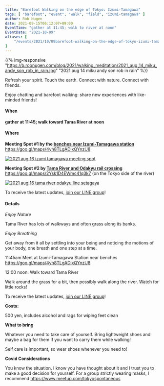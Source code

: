 ```yaml
---
title: "Barefoot Walking on the edge of Tokyo: Izumi-Tamagawa"
tags: [ "barefoot", "event", "walk", "field", "izumi-tamagawa" ]
author: Rob Nugen
date: 2021-09-15T06:12:07+09:00
EventTime: "gather at 11:45; walk to river at noon"
EventDate: "2021-10-09"
aliases: [
    "/events/2021/10/09barefoot-walking-on-the-edge-of-tokyo-izumi-tamagawa",
]
---
```


{{% img-responsive "https://b.robnugen.com/blog/2021/walking_meditation/2021_aug_14_miku_andy_son_rob_in_rain.jpg" "2021 aug 14 miku andy son rob in rain" %}}

Refresh your spirit. Touch the earth. Connect with nature. Connect with friends.

Enjoy chatting and barefoot walking: share new experiences with like-minded friends!

#### When

**gather at 11:45; walk toward Tama River at noon**

#### Where

**Meeting Spot #1 by the [benches near Izumi-Tamagawa station](https://goo.gl/maps/4yh8TLgADixQYnzU8)**
https://goo.gl/maps/4yh8TLgADixQYnzU8

[![2021 aug 16 izumi tamagawa meeting spot](//b.robnugen.com/blog/2021/thumbs/2021_aug_16_izumi_tamagawa_meeting_spot.png)](//b.robnugen.com/blog/2021/2021_aug_16_izumi_tamagawa_meeting_spot.png)

**Meeting Spot #2 by [Tama River and Odakyu rail crossing](https://goo.gl/maps/2Ysk1D4EWmc41q3k7)**
https://goo.gl/maps/2Ysk1D4EWmc41q3k7 (on the Tokyo side of the river)

[![2021 aug 16 tama river odakyu line setagaya](//b.robnugen.com/blog/2021/thumbs/2021_aug_16_tama_river_odakyu_line_setagaya.png)](//b.robnugen.com/blog/2021/2021_aug_16_tama_river_odakyu_line_setagaya.png)

To receive the latest updates, [join our LINE group](/contact/)!

#### Details

*Enjoy Nature*

Tama River has lots of walkways and often grass along its banks.

*Enjoy Breathing*

Get away from it all by settling into your being and noticing the
motions of your body, one breath and one step at a time.

11:45am Meet at Izumi-Tamagawa Station near benches https://goo.gl/maps/4yh8TLgADixQYnzU8

12:00 noon: Walk toward Tama River

Walk around the grass for a bit, then possibly walk along the river.  Watch for little rocks!

To receive the latest updates, [join our LINE group](/contact/)!

**Costs:**

500 yen, includes alcohol and rags for wiping feet clean

**What to bring**

Whatever you need to take care of yourself.  Bring lightweight
shoes and maybe a bag for them if you want to carry them while walking!

Self care is important, so wear shoes whenever you need to!

**Covid Considerations**

You know the situation.  I know you have thought about it and I trust you
to make a good decision for yourself.  For a group strictly wearing masks,
I recommend https://www.meetup.com/tokyospontaneous
